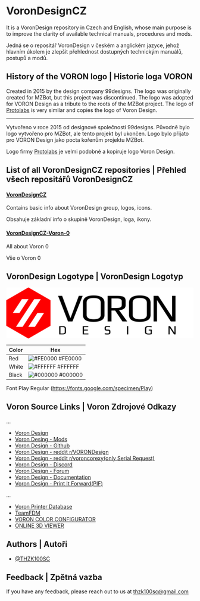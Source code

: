 # VoronDesignCZ

It is a VoronDesign repository in Czech and English, whose main purpose is to improve the clarity of available technical manuals, procedures and mods.

Jedná se o repositář VoronDesign v českém a anglickém jazyce, jehož hlavním úkolem je zlepšit přehlednost dostupných technickým manuálů, postupů a modů.

## History of the VORON logo | Historie loga VORON

Created in 2015 by the design company 99designs. The logo was originally created for MZBot, but this project was discontinued. The logo was adopted for VORON Design as a tribute to the roots of the MZBot project.
The logo of [Protolabs](https://www.protolabs.com/) is very similar and copies the logo of Voron Design.

- - - -

Vytvořeno v roce 2015 od designové společnosti 99designs. Původně bylo logo vytvořeno pro MZBot, ale tento projekt byl ukončen. Logo bylo přijato pro VORON Design jako pocta kořenům projektu MZBot.

Logo firmy [Protolabs](https://www.protolabs.com/) je velmi podobné a kopíruje logo Voron Design.

## List of all VoronDesignCZ repositories | Přehled všech repositářů VoronDesignCZ 

#### [VoronDesignCZ](https://github.com/THZK100SC/VoronDesignCZ)

Contains basic info about VoronDesign group, logos, icons.

Obsahuje základní info o skupině VoronDesign, loga, ikony.

#### [VoronDesignCZ-Voron-0](https://github.com/THZK100SC/VoronDesignCZ-Voron-0)

All about Voron 0

Vše o Voron 0

## VoronDesign Logotype | VoronDesign Logotyp

![Logo](https://raw.githubusercontent.com/THZK100SC/VoronDesignCZ/refs/heads/main/Logotype/VoronDesign_Logo.png)


| Color             | Hex                                                                |
| ----------------- | ------------------------------------------------------------------ |
| Red               | ![#FE0000](https://placehold.co/15x15/FE0000/FE0000.png) #FE0000   |
| White             | ![#FFFFFF](https://placehold.co/15x15/FFFFFF/FFFFFF.png) #FFFFFF   |
| Black             | ![#000000](https://placehold.co/15x15/000000/000000.png) #000000   |

Font Play Regular (https://fonts.google.com/specimen/Play)

## Voron Source Links | Voron Zdrojové Odkazy

...

- [Voron Design](https://vorondesign.com/)
- [Voron Desing - Mods](https://mods.vorondesign.com/)
- [Voron Design - Github](https://github.com/VoronDesign)
- [Voron Design - reddit r/VORONDesign](https://www.reddit.com/r/VORONDesign/)
- [Voron Design - reddit r/voroncorexy(only Serial Request)](https://www.reddit.com/r/voroncorexy/)
- [Voron Design - Discord](https://discord.com/invite/voron)
- [Voron Design - Forum](https://forum.vorondesign.com/)
- [Voron Design - Documentation](https://docs.vorondesign.com/)
- [Voron Design - Print It Forward(PIF)](https://pif.voron.dev/)


...

- [Voron Printer Database](https://www.vorondb.com/)
- [TeamFDM](https://www.teamfdm.com/)
- [VORON COLOR CONFIGURATOR](https://www.3dprinter-color-configurator.com/voron-color-configurator/voron-v0.2-default.html)
- [ONLINE 3D VIEWER](https://3dviewer.net/#)


## Authors | Autoři

- [@THZK100SC](https://github.com/THZK100SC)

## Feedback | Zpětná vazba

If you have any feedback, please reach out to us at thzk100sc@gmail.com